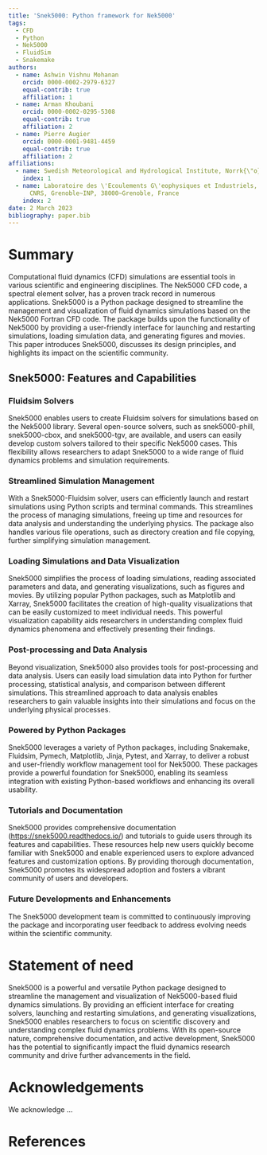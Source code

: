 ```yaml
---
title: 'Snek5000: Python framework for Nek5000'
tags:
  - CFD
  - Python
  - Nek5000
  - FluidSim
  - Snakemake
authors:
  - name: Ashwin Vishnu Mohanan
    orcid: 0000-0002-2979-6327
    equal-contrib: true
    affiliation: 1
  - name: Arman Khoubani
    orcid: 0000-0002-0295-5308
    equal-contrib: true
    affiliation: 2
  - name: Pierre Augier
    orcid: 0000-0001-9481-4459
    equal-contrib: true
    affiliation: 2
affiliations:
  - name: Swedish Meteorological and Hydrological Institute, Norrk{\"o}ping, Sweden
    index: 1
  - name: Laboratoire des \'Ecoulements G\'eophysiques et Industriels, Universit\'e~Grenoble~Alpes,
      CNRS, Grenoble~INP, 38000~Grenoble, France
    index: 2
date: 2 March 2023
bibliography: paper.bib
---
```


# Summary

Computational fluid dynamics (CFD) simulations are essential tools in various scientific
and engineering disciplines. The Nek5000 CFD code, a spectral element solver, has a
proven track record in numerous applications. Snek5000 is a Python package designed to
streamline the management and visualization of fluid dynamics simulations based on the
Nek5000 Fortran CFD code. The package builds upon the functionality of Nek5000 by
providing a user-friendly interface for launching and restarting simulations, loading
simulation data, and generating figures and movies. This paper introduces Snek5000,
discusses its design principles, and highlights its impact on the scientific community.

## Snek5000: Features and Capabilities

### Fluidsim Solvers

Snek5000 enables users to create Fluidsim solvers for simulations based on the Nek5000
library. Several open-source solvers, such as snek5000-phill, snek5000-cbox, and
snek5000-tgv, are available, and users can easily develop custom solvers tailored to
their specific Nek5000 cases. This flexibility allows researchers to adapt Snek5000 to a
wide range of fluid dynamics problems and simulation requirements.

### Streamlined Simulation Management

With a Snek5000-Fluidsim solver, users can efficiently launch and restart simulations
using Python scripts and terminal commands. This streamlines the process of managing
simulations, freeing up time and resources for data analysis and understanding the
underlying physics. The package also handles various file operations, such as directory
creation and file copying, further simplifying simulation management.

### Loading Simulations and Data Visualization

Snek5000 simplifies the process of loading simulations, reading associated parameters
and data, and generating visualizations, such as figures and movies. By utilizing
popular Python packages, such as Matplotlib and Xarray, Snek5000 facilitates the
creation of high-quality visualizations that can be easily customized to meet individual
needs. This powerful visualization capability aids researchers in understanding complex
fluid dynamics phenomena and effectively presenting their findings.

### Post-processing and Data Analysis

Beyond visualization, Snek5000 also provides tools for post-processing and data
analysis. Users can easily load simulation data into Python for further processing,
statistical analysis, and comparison between different simulations. This streamlined
approach to data analysis enables researchers to gain valuable insights into their
simulations and focus on the underlying physical processes.

### Powered by Python Packages

Snek5000 leverages a variety of Python packages, including Snakemake, Fluidsim, Pymech,
Matplotlib, Jinja, Pytest, and Xarray, to deliver a robust and user-friendly workflow
management tool for Nek5000. These packages provide a powerful foundation for Snek5000,
enabling its seamless integration with existing Python-based workflows and enhancing its
overall usability.

### Tutorials and Documentation

Snek5000 provides comprehensive documentation (https://snek5000.readthedocs.io/) and
tutorials to guide users through its features and capabilities. These resources help new
users quickly become familiar with Snek5000 and enable experienced users to explore
advanced features and customization options. By providing thorough documentation,
Snek5000 promotes its widespread adoption and fosters a vibrant community of users and
developers.

### Future Developments and Enhancements

The Snek5000 development team is committed to continuously improving the package and
incorporating user feedback to address evolving needs within the scientific community.

# Statement of need

Snek5000 is a powerful and versatile Python package designed to streamline the
management and visualization of Nek5000-based fluid dynamics simulations. By providing
an efficient interface for creating solvers, launching and restarting simulations, and
generating visualizations, Snek5000 enables researchers to focus on scientific discovery
and understanding complex fluid dynamics problems. With its open-source nature,
comprehensive documentation, and active development, Snek5000 has the potential to
significantly impact the fluid dynamics research community and drive further
advancements in the field.

# Acknowledgements

We acknowledge ...

# References
